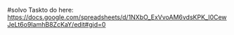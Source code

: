 #solvo
Taskto do here: https://docs.google.com/spreadsheets/d/1NXbO_ExVvoAM6vdsKPK_I0CewJeLt6o9IamhB8ZcKaY/edit#gid=0
